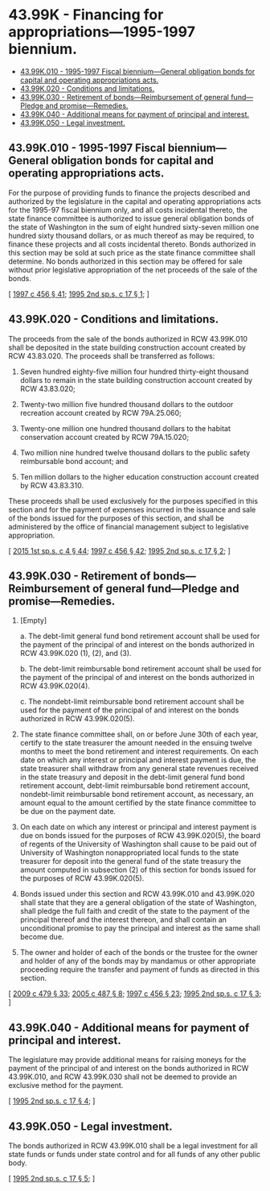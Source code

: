 # 43.99K - Financing for appropriations—1995-1997 biennium.
* [43.99K.010 - 1995-1997 Fiscal biennium—General obligation bonds for capital and operating appropriations acts.](#4399k010---1995-1997-fiscal-bienniumgeneral-obligation-bonds-for-capital-and-operating-appropriations-acts)
* [43.99K.020 - Conditions and limitations.](#4399k020---conditions-and-limitations)
* [43.99K.030 - Retirement of bonds—Reimbursement of general fund—Pledge and promise—Remedies.](#4399k030---retirement-of-bondsreimbursement-of-general-fundpledge-and-promiseremedies)
* [43.99K.040 - Additional means for payment of principal and interest.](#4399k040---additional-means-for-payment-of-principal-and-interest)
* [43.99K.050 - Legal investment.](#4399k050---legal-investment)
## 43.99K.010 - 1995-1997 Fiscal biennium—General obligation bonds for capital and operating appropriations acts.
For the purpose of providing funds to finance the projects described and authorized by the legislature in the capital and operating appropriations acts for the 1995-97 fiscal biennium only, and all costs incidental thereto, the state finance committee is authorized to issue general obligation bonds of the state of Washington in the sum of eight hundred sixty-seven million one hundred sixty thousand dollars, or as much thereof as may be required, to finance these projects and all costs incidental thereto. Bonds authorized in this section may be sold at such price as the state finance committee shall determine. No bonds authorized in this section may be offered for sale without prior legislative appropriation of the net proceeds of the sale of the bonds.

\[ [1997 c 456 § 41](https://lawfilesext.leg.wa.gov/biennium/1997-98/Pdf/Bills/Session%20Laws/Senate/6064-S.SL.pdf?cite=1997%20c%20456%20§%2041); [1995 2nd sp.s. c 17 § 1](https://lawfilesext.leg.wa.gov/biennium/1995-96/Pdf/Bills/Session%20Laws/House/1071-S.SL.pdf?cite=1995%202nd%20sp.s.%20c%2017%20§%201); \]

## 43.99K.020 - Conditions and limitations.
The proceeds from the sale of the bonds authorized in RCW 43.99K.010 shall be deposited in the state building construction account created by RCW 43.83.020. The proceeds shall be transferred as follows:

1. Seven hundred eighty-five million four hundred thirty-eight thousand dollars to remain in the state building construction account created by RCW 43.83.020;

2. Twenty-two million five hundred thousand dollars to the outdoor recreation account created by RCW 79A.25.060;

3. Twenty-one million one hundred thousand dollars to the habitat conservation account created by RCW 79A.15.020;

4. Two million nine hundred twelve thousand dollars to the public safety reimbursable bond account; and

5. Ten million dollars to the higher education construction account created by RCW 43.83.310.

These proceeds shall be used exclusively for the purposes specified in this section and for the payment of expenses incurred in the issuance and sale of the bonds issued for the purposes of this section, and shall be administered by the office of financial management subject to legislative appropriation.

\[ [2015 1st sp.s. c 4 § 44](https://lawfilesext.leg.wa.gov/biennium/2015-16/Pdf/Bills/Session%20Laws/House/1859.SL.pdf?cite=2015%201st%20sp.s.%20c%204%20§%2044); [1997 c 456 § 42](https://lawfilesext.leg.wa.gov/biennium/1997-98/Pdf/Bills/Session%20Laws/Senate/6064-S.SL.pdf?cite=1997%20c%20456%20§%2042); [1995 2nd sp.s. c 17 § 2](https://lawfilesext.leg.wa.gov/biennium/1995-96/Pdf/Bills/Session%20Laws/House/1071-S.SL.pdf?cite=1995%202nd%20sp.s.%20c%2017%20§%202); \]

## 43.99K.030 - Retirement of bonds—Reimbursement of general fund—Pledge and promise—Remedies.
1. [Empty]

   a. The debt-limit general fund bond retirement account shall be used for the payment of the principal of and interest on the bonds authorized in RCW 43.99K.020 (1), (2), and (3).

   b. The debt-limit reimbursable bond retirement account shall be used for the payment of the principal of and interest on the bonds authorized in RCW 43.99K.020(4).

   c. The nondebt-limit reimbursable bond retirement account shall be used for the payment of the principal of and interest on the bonds authorized in RCW 43.99K.020(5).

2. The state finance committee shall, on or before June 30th of each year, certify to the state treasurer the amount needed in the ensuing twelve months to meet the bond retirement and interest requirements. On each date on which any interest or principal and interest payment is due, the state treasurer shall withdraw from any general state revenues received in the state treasury and deposit in the debt-limit general fund bond retirement account, debt-limit reimbursable bond retirement account, nondebt-limit reimbursable bond retirement account, as necessary, an amount equal to the amount certified by the state finance committee to be due on the payment date.

3. On each date on which any interest or principal and interest payment is due on bonds issued for the purposes of RCW 43.99K.020(5), the board of regents of the University of Washington shall cause to be paid out of University of Washington nonappropriated local funds to the state treasurer for deposit into the general fund of the state treasury the amount computed in subsection (2) of this section for bonds issued for the purposes of RCW 43.99K.020(5).

4. Bonds issued under this section and RCW 43.99K.010 and 43.99K.020 shall state that they are a general obligation of the state of Washington, shall pledge the full faith and credit of the state to the payment of the principal thereof and the interest thereon, and shall contain an unconditional promise to pay the principal and interest as the same shall become due.

5. The owner and holder of each of the bonds or the trustee for the owner and holder of any of the bonds may by mandamus or other appropriate proceeding require the transfer and payment of funds as directed in this section.

\[ [2009 c 479 § 33](https://lawfilesext.leg.wa.gov/biennium/2009-10/Pdf/Bills/Session%20Laws/Senate/5073-S.SL.pdf?cite=2009%20c%20479%20§%2033); [2005 c 487 § 8](https://lawfilesext.leg.wa.gov/biennium/2005-06/Pdf/Bills/Session%20Laws/House/2299-S.SL.pdf?cite=2005%20c%20487%20§%208); [1997 c 456 § 23](https://lawfilesext.leg.wa.gov/biennium/1997-98/Pdf/Bills/Session%20Laws/Senate/6064-S.SL.pdf?cite=1997%20c%20456%20§%2023); [1995 2nd sp.s. c 17 § 3](https://lawfilesext.leg.wa.gov/biennium/1995-96/Pdf/Bills/Session%20Laws/House/1071-S.SL.pdf?cite=1995%202nd%20sp.s.%20c%2017%20§%203); \]

## 43.99K.040 - Additional means for payment of principal and interest.
The legislature may provide additional means for raising moneys for the payment of the principal of and interest on the bonds authorized in RCW 43.99K.010, and RCW 43.99K.030 shall not be deemed to provide an exclusive method for the payment.

\[ [1995 2nd sp.s. c 17 § 4](https://lawfilesext.leg.wa.gov/biennium/1995-96/Pdf/Bills/Session%20Laws/House/1071-S.SL.pdf?cite=1995%202nd%20sp.s.%20c%2017%20§%204); \]

## 43.99K.050 - Legal investment.
The bonds authorized in RCW 43.99K.010 shall be a legal investment for all state funds or funds under state control and for all funds of any other public body.

\[ [1995 2nd sp.s. c 17 § 5](https://lawfilesext.leg.wa.gov/biennium/1995-96/Pdf/Bills/Session%20Laws/House/1071-S.SL.pdf?cite=1995%202nd%20sp.s.%20c%2017%20§%205); \]

